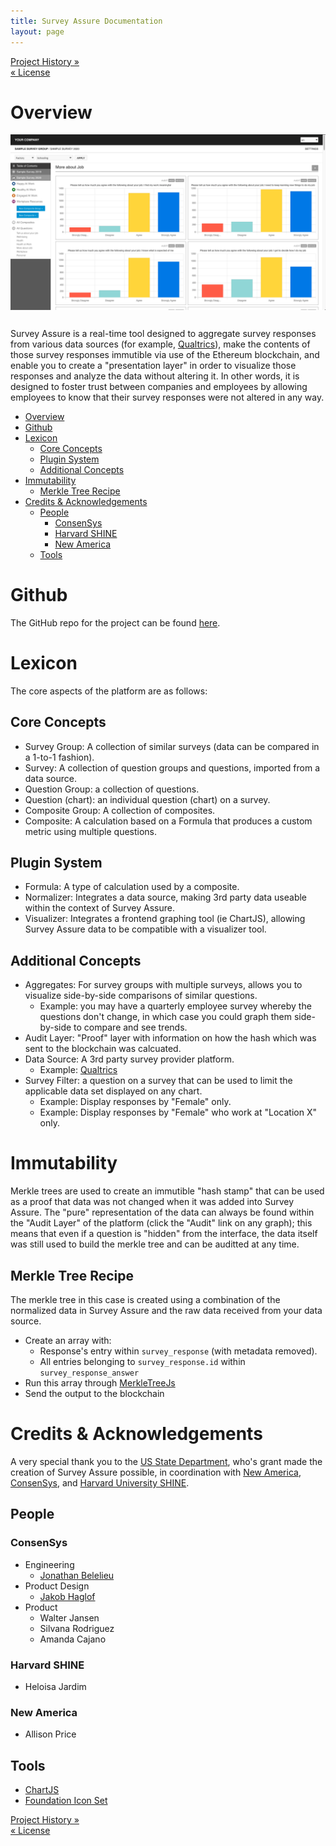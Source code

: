 ```yaml
---
title: Survey Assure Documentation
layout: page
---
```


<div class="navFlow">
  <div class="next"><a href="002-project_history.html">Project History &raquo;</a></div>
  <div class="previous"><a href="999-license.html">&laquo; License</a></div>
</div>

# Overview 

<img src="assets/images/survey_assure_01.png" style="margin-bottom:12px;max-width:100%;height:auto;" />

Survey Assure is a real-time tool designed to aggregate survey responses from various data sources (for example, [Qualtrics](https://www.qualtrics.com/)), make the contents of those survey responses immutible via use of the Ethereum blockchain, and enable you to create a "presentation layer" in order to visualize those responses and analyze the data without altering it. In other words, it is designed to foster trust between companies and employees by allowing employees to know that their survey responses were not altered in any way.

- [Overview](#overview)
- [Github](#github)
- [Lexicon](#lexicon)
  - [Core Concepts](#core-concepts)
  - [Plugin System](#plugin-system)
  - [Additional Concepts](#additional-concepts)
- [Immutability](#immutability)
  - [Merkle Tree Recipe](#merkle-tree-recipe)
- [Credits & Acknowledgements](#credits--acknowledgements)
  - [People](#people)
    - [ConsenSys](#consensys)
    - [Harvard SHINE](#harvard-shine)
    - [New America](#new-america)
  - [Tools](#tools)

# Github

The GitHub repo for the project can be found <a href="https://github.com/newamericafoundation/digi_survey_assure" target="_blank">here</a>.

# Lexicon

The core aspects of the platform are as follows:

## Core Concepts 

- Survey Group: A collection of similar surveys (data can be compared in a 1-to-1 fashion).
- Survey: A collection of question groups and questions, imported from a data source.
- Question Group: a collection of questions.
- Question (chart): an individual question (chart) on a survey.
- Composite Group: A collection of composites.
- Composite: A calculation based on a Formula that produces a custom metric using multiple questions.

## Plugin System

- Formula: A type of calculation used by a composite.
- Normalizer: Integrates a data source, making 3rd party data useable within the context of Survey Assure.
- Visualizer: Integrates a frontend graphing tool (ie ChartJS), allowing Survey Assure data to be compatible with a visualizer tool.

## Additional Concepts

- Aggregates: For survey groups with multiple surveys, allows you to visualize side-by-side comparisons of similar questions.
  - Example: you may have a quarterly employee survey whereby the questions don't change, in which case you could graph them side-by-side to compare and see trends.
- Audit Layer: "Proof" layer with information on how the hash which was sent to the blockchain was calcuated.
- Data Source: A 3rd party survey provider platform.
  - Example: [Qualtrics](https://www.qualtrics.com/)
- Survey Filter: a question on a survey that can be used to limit the applicable data set displayed on any chart.
  - Example: Display responses by "Female" only.
  - Example: Display responses by "Female" who work at "Location X" only.

# Immutability

Merkle trees are used to create an immutible "hash stamp" that can be used as a proof that data was not changed when it was added into Survey Assure. The "pure" representation of the data can always be found within the "Audit Layer" of the platform (click the "Audit" link on any graph); this means that even if a question is "hidden" from the interface, the data itself was still used to build the merkle tree and can be auditted at any time.

## Merkle Tree Recipe

The merkle tree in this case is created using a combination of the normalized data in Survey Assure and the raw data received from your data source.

- Create an array with:
  - Response's entry within `survey_response` (with metadata removed).
  - All entries belonging to `survey_response.id` within `survey_response_answer`
- Run this array through [MerkleTreeJs](https://www.npmjs.com/package/merkletreejs)
- Send the output to the blockchain


# Credits & Acknowledgements

A very special thank you to the [US State Department](https://www.state.gov/), who's grant made the creation of Survey Assure possible, in coordination with [New America](https://www.newamerica.org/), [ConsenSys](https://consensys.net/), and [Harvard University SHINE](https://sites.sph.harvard.edu/shine/).

## People

### ConsenSys
- Engineering
  - <a href="https://github.com/jbelelieu" target="_blank">Jonathan Belelieu</a>
- Product Design
  - <a href="http://jakobhaglof.com/" target="_blank">Jakob Haglof</a>
- Product
  - Walter Jansen
  - Silvana Rodriguez
  - Amanda Cajano

### Harvard SHINE
- Heloisa Jardim
  
### New America
- Allison Price

## Tools

- [ChartJS](https://www.chartjs.org/) 
- [Foundation Icon Set](https://zurb.com/playground/foundation-icon-fonts-3)

<div class="navFlow navBottom">
  <div class="next"><a href="002-project_history.html">Project History &raquo;</a></div>
  <div class="previous"><a href="999-license.html">&laquo; License</a></div>
</div>